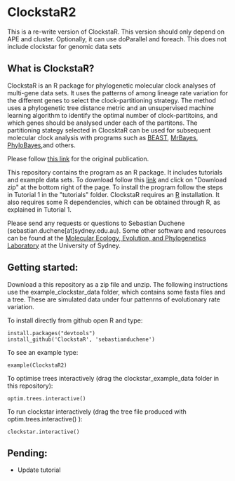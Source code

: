 ClockstaR2
=========

This is a re-write version of ClockstaR. This version should only depend on APE and cluster. Optionally, it can use doParallel and foreach. This does not include clockstar for genomic data sets


What is ClockstaR?
-----------------
ClockstaR is an R package for phylogenetic molecular clock analyses of multi-gene data sets. It uses the patterns of among lineage rate variation for the different genes to select the clock-partitioning strategy. The method uses a phylogenetic tree distance metric and an unsupervised machine learning algorithm to identify the optimal number of clock-partitoins, and which genes should be analysed under each of the partitons. The partitioning stategy selected in ClocsktaR can be used for subsequent molecular clock analysis with programs such as [BEAST](http://beast.bio.ed.ac.uk/Main_Page), [MrBayes](http://mrbayes.sourceforge.net/), [PhyloBayes](http://megasun.bch.umontreal.ca/People/lartillot/www/index.htm),and others.

Please follow [this link](http://bioinformatics.oxfordjournals.org/content/early/2013/12/02/bioinformatics.btt665.full) for the original publication.

This repository contains the program as an R package. It includes tutorials and example data sets. To download follow this [link](https://github.com/sebastianduchene/clockstar) and click on "Download zip" at the bottom right of the page. To install the program follow the steps in Tutorial 1 in the "tutorials" folder. ClockstaR requires an [R](http://www.r-project.org/) installation. It also requires some R dependencies, which can be obtained through R, as explained in Tutorial 1.

Please send any requests or questions to Sebastian Duchene (sebastian.duchene[at]sydney.edu.au). Some other software and resources can be found at the [Molecular Ecology, Evolution, and Phylogenetics Laboratory](http://sydney.edu.au/science/biology/meep/) at the University of Sydney.


Getting started:
----------------

Download a this repository as a zip file and unzip. The following instructions use the example_clockstar_data folder, which contains some fasta files and a tree. These are simulated data under four pattenrns of evolutionary rate variation.

To install directly from github open R and type:

```
install.packages("devtools")
install_github('ClockstaR', 'sebastianduchene')
```

To see an example type:

```
example(ClockstaR2)
```

To optimise trees interactively (drag the clockstar_example_data folder in this repository):

```
optim.trees.interactive()
```

To run clockstar interactively (drag the tree file produced with optim.trees.interactive() ):

```
clockstar.interactive()
```



Pending:
--------

- Update tutorial 
